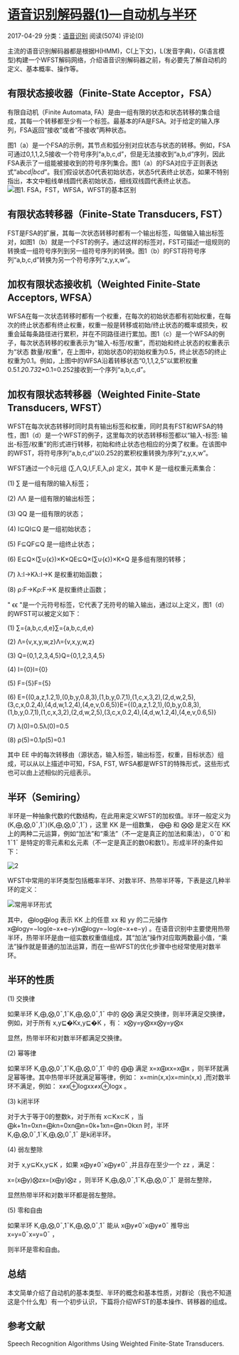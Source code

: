 # [语音识别解码器(1)—自动机与半环](https://x-algo.cn/index.php/2017/04/29/speech-recognition-decoder-1-automata-and-semi-circular/)

2017-04-29 分类：[语音识别](https://x-algo.cn/index.php/category/deep-learning/yuyinshibie/) 阅读(5074)	评论(0) 

主流的语音识别解码器都是根据H(HMM)，C(上下文)，L(发音字典)，G(语言模型)构建一个WFST解码网络，介绍语音识别解码器之前，有必要先了解自动机的定义、基本概率、操作等。

 

## **有限状态接收器（Finite-State Acceptor，FSA）**

有限自动机（Finite Automata, FA）是由一组有限的状态和状态转移的集合组成，其每一个转移都至少有一个标签。最基本的FA是FSA。对于给定的输入序列，FSA返回“接收”或者“不接收”两种状态。

图1（a）是一个FSA的示例，其节点和弧分别对应状态与状态的转移。例如，FSA可通过0,1,1,2,5接收一个符号序列“a,b,c,d”，但是无法接收到“a,b,d”序列，因此FSA表示了一组能被接收到的符号序列集合。图1（a）的FSA对应于正则表达式“ab*cd|bcd*”。我们假设状态0代表初始状态，状态5代表终止状态，如果不特别指出，本文中粗线单线圆代表初始状态，细线双线圆代表终止状态。![图1. FSA，FST，WFSA，WFST的基本区别](http://x-algo.cn/wp-content/uploads/2017/04/1-1024x541.jpg)

 

## **有限状态转移器（Finite-State Transducers, FST）**

FST是FSA的扩展，其每一次状态转移时都有一个输出标签，叫做输入输出标签对，如图1（b）就是一个FST的例子。通过这样的标签对，FST可描述一组规则的转换或一组符号序列到另一组符号序列的转换。图1（b）的FST将符号序列“a,b,c,d”转换为另一个符号序列“z,y,x,w”。

## **加权有限状态接收机（Weighted Finite-State Acceptors, WFSA）**

WFSA在每一次状态转移时都有一个权重，在每次的初始状态都有初始权重，在每次的终止状态都有终止权重，权重一般是转移或初始/终止状态的概率或损失，权重会延每条路径进行累积，并在不同路径进行累加。图1（c）是一个WFSA的例子，每次状态转移的权重表示为“输入-标签/权重”，而初始和终止状态的权重表示为“状态 数量/权重”，在上图中，初始状态0的初始权重为0.5，终止状态5的终止权重为0.1。例如，上图中的WFSA沿着转移状态“0,1,1,2,5”以累积权重0.5*1.2*0.7*3*2*0.1=0.252接收到一个序列“a,b,c,d”。

## **加权有限状态转移器（Weighted Finite-State Transducers, WFST）**

WFST在每次状态转移时同时具有输出标签和权重，同时具有FST和WFSA的特性，图1（d）是一个WFST的例子，这里每次的状态转移标签都以“输入-标签: 输出-标签/权重”的形式进行转移，初始和终止状态也相应的分类了权重。在该图中的WFST，将符号序列“a,b,c,d”以0.252的累积权重转换为序列“z,y,x,w”。

WFST通过一个8元组 (∑,Λ,Q,I,F,E,λ,ρ) 定义，其中 K 是一组权重元素集合：

(1) ∑ 是一组有限的输入标签；

(2) ΛΛ 是一组有限的输出标签；

(3) QQ 是一组有限的状态；

(4) I⊆QI⊆Q 是一组初始状态；

(5) F⊆QF⊆Q 是一组终止状态；

(6) E⊆Q×(∑∪{ϵ})×K×QE⊆Q×(∑∪{ϵ})×K×Q 是多组有限的转移；

(7) λ:I→Kλ:I→K 是权重初始函数；

(8) ρ:F→Kρ:F→K 是权重终止函数；

" ϵϵ "是一个元符号标签，它代表了无符号的输入输出，通过以上定义，图1（d）的WFST可以被定义如下：

(1) ∑={a,b,c,d,e}∑={a,b,c,d,e}

(2) Λ={v,x,y,w,z}Λ={v,x,y,w,z}

(3) Q={0,1,2,3,4,5}Q={0,1,2,3,4,5}

(4) I={0}I={0}

(5) F={5}F={5}

(6) E={(0,a,z,1.2,1),(0,b,y,0.8,3),(1,b,y,0.7,1),(1,c,x,3,2),(2,d,w,2,5),(3,c,x,0.2,4),(4,d,w,1.2,4),(4,e,v,0.6,5)}E={(0,a,z,1.2,1),(0,b,y,0.8,3),(1,b,y,0.7,1),(1,c,x,3,2),(2,d,w,2,5),(3,c,x,0.2,4),(4,d,w,1.2,4),(4,e,v,0.6,5)}

(7) λ(0)=0.5λ(0)=0.5

(8) ρ(5)=0.1ρ(5)=0.1

其中 EE 中的每次转移由（源状态，输入标签，输出标签，权重，目标状态）组成，可以从以上描述中可知，FSA, FST, WFSA都是WFST的特殊形式，这些形式也可以由上述相似的元组表示。

## **半环（Semiring）**

半环是一种抽象代数的代数结构，在此用来定义WFST的加权值。半环一般定义为 (K,⨁,⨂,0¯,1¯)(K,⨁,⨂,0¯,1¯) ，这里 KK 是一组数集， ⨁⨁ 和 ⨂⨂ 是定义在 KK 上的两种二元运算，例如“加法”和“乘法”（不一定是真正的加法和乘法）， 0¯0¯和 1¯1¯ 是特定的零元素和幺元素（不一定是真正的数0和数1）。形成半环的条件如下：

![2](http://x-algo.cn/wp-content/uploads/2017/04/2.jpg)

WFST中常用的半环类型包括概率半环、对数半环、热带半环等，下表是这几种半环的定义：

![常用半环形式](http://x-algo.cn/wp-content/uploads/2017/04/3-1024x274.jpg)

其中， ⨁log⨁log 表示 KK 上的任意 xx 和 yy 的二元操作 x⨁logy=−log(e−x+e−y)x⨁logy=−log(e−x+e−y) 。在语音识别中主要使用热带半环，热带半环是由一组实数权重值组成，其“加法”操作对应取两数最小值，“乘法”操作就是普通的加法运算，而在一些WFST的优化步骤中也经常使用对数半环。

## **半环的性质**

(1) 交换律

如果半环 K,⨁,⨂,0¯,1¯K,⨁,⨂,0¯,1¯ 中的 ⨂⨂ 满足交换律，则半环满足交换律，例如，对于所有 x,y⊑�Kx,y⊑�K ，有： x⨂y=y⨂xx⨂y=y⨂x

显然，热带半环和对数半环都满足交换律。

(2) 幂等律

如果半环 K,⨁,⨂,0¯,1¯K,⨁,⨂,0¯,1¯ 中的 ⨁⨁ 满足 x=x⨁xx=x⨁x ，则半环就满足幂等律。其中热带半环就满足幂等律，例如： x=min(x,x)x=min(x,x) ,而对数半环不满足，例如： x≠x⊕logxx≠x⊕logx 。

(3) k闭半环

对于大于等于0的整数k，对于所有 x⊂Kx⊂K ，当 ⨁k+1n=0xn=⨁kn=0xn⨁n=0k+1xn=⨁n=0kxn 时，半环 K,⨁,⨂,0¯,1¯K,⨁,⨂,0¯,1¯ 是k闭半环。

(4) 弱左整除

对于 x,y⊆Kx,y⊆K ，如果 x⨁y≠0¯x⨁y≠0¯ ,并且存在至少一个 zz ，满足：

x=(x⨁y)⨂zx=(x⨁y)⨂z ，则半环 K,⨁,⨂,0¯,1¯K,⨁,⨂,0¯,1¯ 是弱左整除，

显然热带半环和对数半环都是弱左整除。

(5) 零和自由

如果半环 K,⨁,⨂,0¯,1¯K,⨁,⨂,0¯,1¯ 能从 x⨁y≠0¯x⨁y≠0¯ 推导出 x=y=0¯x=y=0¯ ，

则半环是零和自由。

## **总结**

本文简单介绍了自动机的基本类型、半环的概念和基本性质，对群论（我也不知道这是个什么鬼）有一个初步认识，下篇将介绍WFST的基本操作、转移器的组成。

## **参考文献**

Speech Recognition Algorithms Using Weighted Finite-State Transducers.